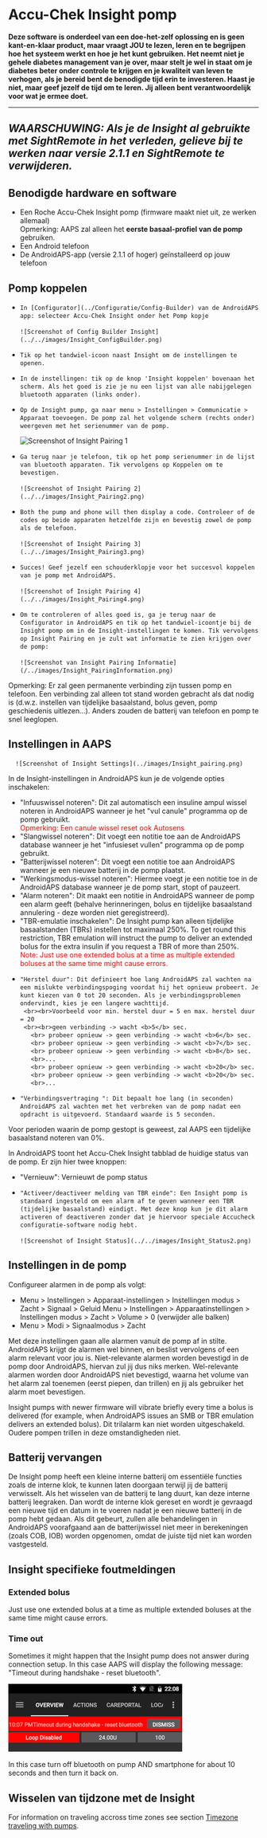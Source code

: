 # Accu-Chek Insight pomp

**Deze software is onderdeel van een doe-het-zelf oplossing en is geen kant-en-klaar product, maar vraagt JOU te lezen, leren en te begrijpen hoe het systeem werkt en hoe je het kunt gebruiken. Het neemt niet je gehele diabetes management van je over, maar stelt je wel in staat om je diabetes beter onder controle te krijgen en je kwaliteit van leven te verhogen, als je bereid bent de benodigde tijd erin te investeren. Haast je niet, maar geef jezelf de tijd om te leren. Jij alleen bent verantwoordelijk voor wat je ermee doet.**

* * *

## ***WAARSCHUWING:** Als je de Insight al gebruikte met **SightRemote** in het verleden, gelieve **bij te werken naar versie 2.1.1** en **SightRemote te verwijderen**.*

## Benodigde hardware en software

- Een Roche Accu-Chek Insight pomp (firmware maakt niet uit, ze werken allemaal) <br />Opmerking: AAPS zal alleen het **eerste basaal-profiel van de pomp** gebruiken.
- Een Android telefoon
- De AndroidAPS-app (versie 2.1.1 of hoger) geïnstalleerd op jouw telefoon

## Pomp koppelen

-     In [Configurator](../Configuratie/Config-Builder) van de AndroidAPS app: selecteer Accu-Chek Insight onder het Pomp kopje
     
      ![Screenshot of Config Builder Insight](../../images/Insight_ConfigBuilder.png)
     

-     Tik op het tandwiel-icoon naast Insight om de instellingen te openen.
     

-     In de instellingen: tik op de knop 'Insight koppelen' bovenaan het scherm. Als het goed is zie je nu een lijst van alle nabijgelegen bluetooth apparaten (links onder).
     
 
 -     Op de Insight pump, ga naar menu > Instellingen > Communicatie > Apparaat toevoegen. De pomp zal het volgende scherm (rechts onder) weergeven met het serienummer van de pomp.
      
      ![Screenshot of Insight Pairing 1](../../images/Insight_Pairing1.png)
      

-     Ga terug naar je telefoon, tik op het pomp serienummer in de lijst van bluetooth apparaten. Tik vervolgens op Koppelen om te bevestigen. 
     
      ![Screenshot of Insight Pairing 2](../../images/Insight_Pairing2.png)
     

-     Both the pump and phone will then display a code. Controleer of de codes op beide apparaten hetzelfde zijn en bevestig zowel de pomp als de telefoon.
     
      ![Screenshot of Insight Pairing 3](../../images/Insight_Pairing3.png)
     

-     Succes! Geef jezelf een schouderklopje voor het succesvol koppelen van je pomp met AndroidAPS.
     
      ![Screenshot of Insight Pairing 4](../../images/Insight_Pairing4.png)
     

-     Om te controleren of alles goed is, ga je terug naar de Configurator in AndroidAPS en tik op het tandwiel-icoontje bij de Insight pomp om in de Insight-instellingen te komen. Tik vervolgens op Insight Pairing en je zult wat informatie te zien krijgen over de pomp:
     
      ![Screenshot van Insight Pairing Informatie](/../images/Insight_PairingInformation.png)
     

Opmerking: Er zal geen permanente verbinding zijn tussen pomp en telefoon. Een verbinding zal alleen tot stand worden gebracht als dat nodig is (d.w.z. instellen van tijdelijke basaalstand, bolus geven, pomp geschiedenis uitlezen...). Anders zouden de batterij van telefoon en pomp te snel leeglopen.

## Instellingen in AAPS

      ![Screenshot of Insight Settings](../images/Insight_pairing.png)
    

In de Insight-instellingen in AndroidAPS kun je de volgende opties inschakelen:

- "Infuuswissel noteren": Dit zal automatisch een insuline ampul wissel noteren in AndroidAPS wanneer je het "vul canule" programma op de pomp gebruikt.  
 <font color="red">Opmerking: Een canule wissel reset ook Autosens</b></font>
- "Slangwissel noteren": Dit voegt een notitie toe aan de AndroidAPS database wanneer je het "infusieset vullen" programma op de pomp gebruikt.
- "Batterijwissel noteren": Dit voegt een notitie toe aan AndroidAPS wanneer je een nieuwe batterij in de pomp plaatst.
- "Werkingsmodus-wissel noteren": Hiermee voegt je een notitie toe in de AndroidAPS database wanneer je de pomp start, stopt of pauzeert.
- "Alarm noteren": Dit maakt een notitie in AndroidAPS wanneer de pomp een alarm geeft (behalve herinneringen, bolus en tijdelijke basaalstand annulering - deze worden niet geregistreerd).
- "TBR-emulatie inschakelen": De Insight pump kan alleen tijdelijke basaalstanden (TBRs) instellen tot maximaal 250%. To get round this restriction, TBR emulation will instruct the pump to deliver an extended bolus for the extra insulin if you request a TBR of more than 250%.  
 <font color="red">Note: Just use one extended bolus at a time as multiple extended boluses at the same time might cause errors.</font>
-     "Herstel duur": Dit definieert hoe lang AndroidAPS zal wachten na een mislukte verbindingspoging voordat hij het opnieuw probeert. Je kunt kiezen van 0 tot 20 seconden. Als je verbindingsproblemen ondervindt, kies je een langere wachttijd. 
       <br><br>Voorbeeld voor min. herstel duur = 5 en max. herstel duur = 20
       <br><br>geen verbinding -> wacht <b>5</b> sec.
         <br> probeer opnieuw -> geen verbinding -> wacht <b>6</b> sec.
         <br> probeer opnieuw -> geen verbinding -> wacht <b>7</b> sec.
         <br> probeer opnieuw -> geen verbinding -> wacht <b>8</b> sec.
         <br>...
         <br> probeer opnieuw -> geen verbinding -> wacht <b>20</b> sec.
         <br> probeer opnieuw -> geen verbinding -> wacht <b>20</b> sec.
         <br>...
     

-     "Verbindingsvertraging ": Dit bepaalt hoe lang (in seconden) AndroidAPS zal wachten met het verbreken van de pomp nadat een opdracht is uitgevoerd. Standaard waarde is 5 seconden.
     

Voor perioden waarin de pomp gestopt is geweest, zal AAPS een tijdelijke basaalstand noteren van 0%.

In AndroidAPS toont het Accu-Chek Insight tabblad de huidige status van de pomp. Er zijn hier twee knoppen:

- "Vernieuw": Vernieuwt de pomp status
-     "Activeer/deactiveer melding van TBR einde": Een Insight pomp is standaard ingesteld om een alarm af te geven wanneer een TBR (tijdelijke basaalstand) eindigt. Met deze knop kun je dit alarm activeren of deactiveren zonder dat je hiervoor speciale Accucheck configuratie-software nodig hebt.
     
      ![Screenshot of Insight Status](../../images/Insight_Status2.png)
     

## Instellingen in de pomp

Configureer alarmen in de pomp als volgt:

- Menu > Instellingen > Apparaat-instellingen > Instellingen modus > Zacht > Signaal > Geluid Menu > Instellingen > Apparaatinstellingen > Instellingen modus > Zacht > Volume > 0 (verwijder alle balken)
- Menu > Modi > Signaalmodus > Zacht

Met deze instellingen gaan alle alarmen vanuit de pomp af in stilte. AndroidAPS krijgt de alarmen wel binnen, en beslist vervolgens of een alarm relevant voor jou is. Niet-relevante alarmen worden bevestigd in de pomp door AndroidAPS, hiervan zul jij dus niks merken. Wel-relevante alarmen worden door AndroidAPS niet bevestigd, waarna het volume van het alarm zal toenemen (eerst piepen, dan trillen) en jij als gebruiker het alarm moet bevestigen.

Insight pumps with newer firmware will vibrate briefly every time a bolus is delivered (for example, when AndroidAPS issues an SMB or TBR emulation delivers an extended bolus). Dit trilalarm kan niet worden uitgeschakeld. Oudere pompen trillen in deze omstandigheden niet.

## Batterij vervangen

De Insight pomp heeft een kleine interne batterij om essentiële functies zoals de interne klok, te kunnen laten doorgaan terwijl jij de batterij verwisselt. Als het wisselen van de batterij te lang duurt, kan deze interne batterij leegraken. Dan wordt de interne klok gereset en wordt je gevraagd een nieuwe tijd en datum in te voeren nadat je een nieuwe batterij in de pomp hebt gedaan. Als dit gebeurt, zullen alle behandelingen in AndroidAPS voorafgaand aan de batterijwissel niet meer in berekeningen (zoals COB, IOB) worden opgenomen, omdat de juiste tijd niet kan worden vastgesteld.

## Insight specifieke foutmeldingen

### Extended bolus

Just use one extended bolus at a time as multiple extended boluses at the same time might cause errors.

### Time out

Sometimes it might happen that the Insight pump does not answer during connection setup. In this case AAPS will display the following message: "Timeout during handshake - reset bluetooth".

![Insight Reset Bluetooth](../images/Insight_ResetBT.png)

In this case turn off bluetooth on pump AND smartphone for about 10 seconds and then turn it back on.

## Wisselen van tijdzone met de Insight

For information on traveling accross time zones see section [Timezone traveling with pumps](../Usage/Timezone-traveling#insight).